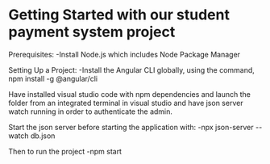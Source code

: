 # Getting Started with our student payment system project
Prerequisites:
-Install Node.js which includes Node Package Manager

Setting Up a Project:
-Install the Angular CLI globally,
using the command, npm install -g @angular/cli

Have installed visual studio code with npm dependencies and launch the folder from an integrated terminal in visual studio
and have json server watch running in order to authenticate the admin.

Start the json server before starting the application with:
-npx json-server --watch db.json

Then to run the project
-npm start 
